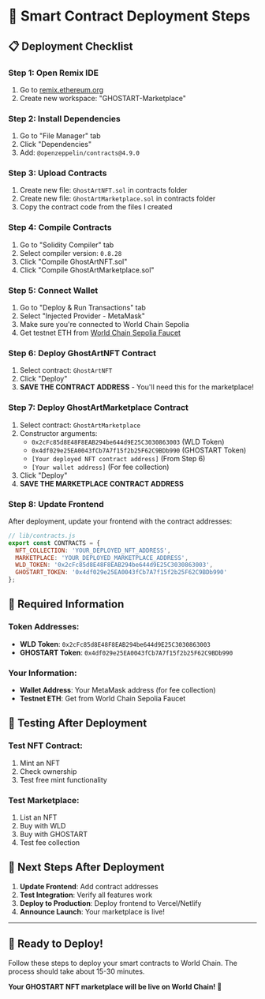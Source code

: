 # 🚀 Smart Contract Deployment Steps

## 📋 **Deployment Checklist**

### **Step 1: Open Remix IDE**
1. Go to [remix.ethereum.org](https://remix.ethereum.org)
2. Create new workspace: "GHOSTART-Marketplace"

### **Step 2: Install Dependencies**
1. Go to "File Manager" tab
2. Click "Dependencies"
3. Add: `@openzeppelin/contracts@4.9.0`

### **Step 3: Upload Contracts**
1. Create new file: `GhostArtNFT.sol` in contracts folder
2. Create new file: `GhostArtMarketplace.sol` in contracts folder
3. Copy the contract code from the files I created

### **Step 4: Compile Contracts**
1. Go to "Solidity Compiler" tab
2. Select compiler version: `0.8.28`
3. Click "Compile GhostArtNFT.sol"
4. Click "Compile GhostArtMarketplace.sol"

### **Step 5: Connect Wallet**
1. Go to "Deploy & Run Transactions" tab
2. Select "Injected Provider - MetaMask"
3. Make sure you're connected to World Chain Sepolia
4. Get testnet ETH from [World Chain Sepolia Faucet](https://www.alchemy.com/faucets/world-chain-sepolia)

### **Step 6: Deploy GhostArtNFT Contract**
1. Select contract: `GhostArtNFT`
2. Click "Deploy"
3. **SAVE THE CONTRACT ADDRESS** - You'll need this for the marketplace!

### **Step 7: Deploy GhostArtMarketplace Contract**
1. Select contract: `GhostArtMarketplace`
2. Constructor arguments:
   - `0x2cFc85d8E48F8EAB294be644d9E25C3030863003` (WLD Token)
   - `0x4df029e25EA0043fCb7A7f15f2b25F62C9BDb990` (GHOSTART Token)
   - `[Your deployed NFT contract address]` (From Step 6)
   - `[Your wallet address]` (For fee collection)
3. Click "Deploy"
4. **SAVE THE MARKETPLACE CONTRACT ADDRESS**

### **Step 8: Update Frontend**
After deployment, update your frontend with the contract addresses:

```javascript
// lib/contracts.js
export const CONTRACTS = {
  NFT_COLLECTION: 'YOUR_DEPLOYED_NFT_ADDRESS',
  MARKETPLACE: 'YOUR_DEPLOYED_MARKETPLACE_ADDRESS',
  WLD_TOKEN: '0x2cFc85d8E48F8EAB294be644d9E25C3030863003',
  GHOSTART_TOKEN: '0x4df029e25EA0043fCb7A7f15f2b25F62C9BDb990'
};
```

## 🔑 **Required Information**

### **Token Addresses:**
- **WLD Token**: `0x2cFc85d8E48F8EAB294be644d9E25C3030863003`
- **GHOSTART Token**: `0x4df029e25EA0043fCb7A7f15f2b25F62C9BDb990`

### **Your Information:**
- **Wallet Address**: Your MetaMask address (for fee collection)
- **Testnet ETH**: Get from World Chain Sepolia Faucet

## 🧪 **Testing After Deployment**

### **Test NFT Contract:**
1. Mint an NFT
2. Check ownership
3. Test free mint functionality

### **Test Marketplace:**
1. List an NFT
2. Buy with WLD
3. Buy with GHOSTART
4. Test fee collection

## 📱 **Next Steps After Deployment**

1. **Update Frontend**: Add contract addresses
2. **Test Integration**: Verify all features work
3. **Deploy to Production**: Deploy frontend to Vercel/Netlify
4. **Announce Launch**: Your marketplace is live!

---

## 🎯 **Ready to Deploy!**

Follow these steps to deploy your smart contracts to World Chain. The process should take about 15-30 minutes.

**Your GHOSTART NFT marketplace will be live on World Chain! 🚀**



